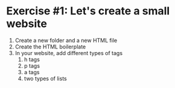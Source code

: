 # Exercise #1: Let's create a small website

1. Create a new folder and a new HTML file
2. Create the HTML boilerplate
3. In your website, add different types of tags
   1. h tags
   2. p tags
   3. a tags
   4. two types of lists

